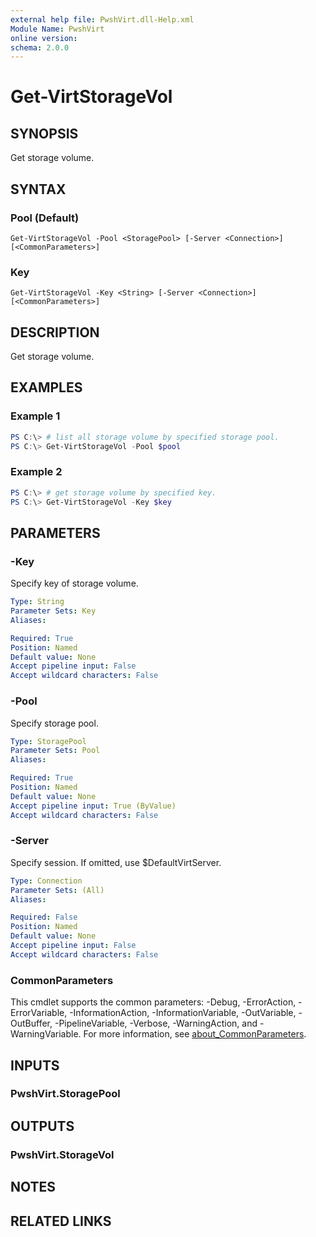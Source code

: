 ```yaml
---
external help file: PwshVirt.dll-Help.xml
Module Name: PwshVirt
online version:
schema: 2.0.0
---
```


# Get-VirtStorageVol

## SYNOPSIS
Get storage volume.

## SYNTAX

### Pool (Default)
```
Get-VirtStorageVol -Pool <StoragePool> [-Server <Connection>] [<CommonParameters>]
```

### Key
```
Get-VirtStorageVol -Key <String> [-Server <Connection>] [<CommonParameters>]
```

## DESCRIPTION
Get storage volume.

## EXAMPLES

### Example 1
```powershell
PS C:\> # list all storage volume by specified storage pool.
PS C:\> Get-VirtStorageVol -Pool $pool
```

### Example 2
```powershell
PS C:\> # get storage volume by specified key.
PS C:\> Get-VirtStorageVol -Key $key
```

## PARAMETERS

### -Key
Specify key of storage volume.

```yaml
Type: String
Parameter Sets: Key
Aliases:

Required: True
Position: Named
Default value: None
Accept pipeline input: False
Accept wildcard characters: False
```

### -Pool
Specify storage pool.

```yaml
Type: StoragePool
Parameter Sets: Pool
Aliases:

Required: True
Position: Named
Default value: None
Accept pipeline input: True (ByValue)
Accept wildcard characters: False
```

### -Server
Specify session.
If omitted, use $DefaultVirtServer.

```yaml
Type: Connection
Parameter Sets: (All)
Aliases:

Required: False
Position: Named
Default value: None
Accept pipeline input: False
Accept wildcard characters: False
```

### CommonParameters
This cmdlet supports the common parameters: -Debug, -ErrorAction, -ErrorVariable, -InformationAction, -InformationVariable, -OutVariable, -OutBuffer, -PipelineVariable, -Verbose, -WarningAction, and -WarningVariable. For more information, see [about_CommonParameters](http://go.microsoft.com/fwlink/?LinkID=113216).

## INPUTS

### PwshVirt.StoragePool
## OUTPUTS

### PwshVirt.StorageVol
## NOTES

## RELATED LINKS
